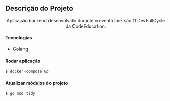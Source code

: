 ## Descrição do Projeto

<p align="center">Aplicação backend desenvolvido durante o evento Imersão 11 DevFullCycle da CodeEducation.</p>

#### Tecnologias

- Golang

#### Rodar aplicação

`$ docker-compose up`

#### Atualizar módulos do projeto

`$ go mod tidy`
